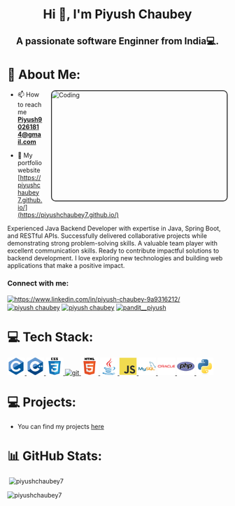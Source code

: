 <h1 align="center">Hi 👋, I'm Piyush Chaubey</h1>
<h2 align="center">A passionate software Enginner from India💻.</h2>

# 💫 About Me:
<img
  align="right" alt="Coding" width="400" src="https://assets-global.website-files.com/6410ebf8e483b5bb2c86eb27/6410ebf8e483b53d6186fc53_ABM%20College%20Web%20developer%20main.jpg(https://media.giphy.com/media/L1R1tvI9svkIWwpVYr/giphy.gif?cid=790b76115jzts233iqrx8lmr36vt9g3yfi92kyvnrwneomrc&ep=v1_gifs_search&rid=giphy.gif&ct=g)"
  style="float: right; width: 400px; height:250px; margin-left: 20px; margin-bottom: 20px; border: 2px solid #333; border-radius: 10px;"
/>

- 📫 How to reach me **Piyush90261814@gmail.com**

- 📄 My portfolio website [https://piyushchaubey7.github.io/](https://piyushchaubey7.github.io/)


Experienced Java Backend Developer with expertise in Java, Spring Boot, and RESTful APIs. Successfully delivered collaborative projects while demonstrating strong problem-solving skills. A valuable team player with excellent communication skills. Ready to contribute impactful solutions to backend development. I love exploring new technologies and building web applications that make a positive impact.

<h3 align="left">Connect with me:</h3>
<p align="left">
<a href="https://linkedin.com/in/https://www.linkedin.com/in/piyush-chaubey-9a9316212/" target="blank"><img align="center" src="https://raw.githubusercontent.com/rahuldkjain/github-profile-readme-generator/master/src/images/icons/Social/linked-in-alt.svg" alt="https://www.linkedin.com/in/piyush-chaubey-9a9316212/" height="30" width="40" /></a>
<a href="https://kaggle.com/piyush chaubey" target="blank"><img align="center" src="https://raw.githubusercontent.com/rahuldkjain/github-profile-readme-generator/master/src/images/icons/Social/kaggle.svg" alt="piyush chaubey" height="30" width="40" /></a>
<a href="https://fb.com/piyush chaubey" target="blank"><img align="center" src="https://raw.githubusercontent.com/rahuldkjain/github-profile-readme-generator/master/src/images/icons/Social/facebook.svg" alt="piyush chaubey" height="30" width="40" /></a>
<a href="https://instagram.com/pandit__piyush" target="blank"><img align="center" src="https://raw.githubusercontent.com/rahuldkjain/github-profile-readme-generator/master/src/images/icons/Social/instagram.svg" alt="pandit__piyush" height="30" width="40" /></a>
</p>



# 💻 Tech Stack:

<p align="left"> <a href="https://www.cprogramming.com/" target="_blank" rel="noreferrer"> <img src="https://raw.githubusercontent.com/devicons/devicon/master/icons/c/c-original.svg" alt="c" width="40" height="40"/> </a> <a href="https://www.w3schools.com/cpp/" target="_blank" rel="noreferrer"> <img src="https://raw.githubusercontent.com/devicons/devicon/master/icons/cplusplus/cplusplus-original.svg" alt="cplusplus" width="40" height="40"/> </a> <a href="https://www.w3schools.com/css/" target="_blank" rel="noreferrer"> <img src="https://raw.githubusercontent.com/devicons/devicon/master/icons/css3/css3-original-wordmark.svg" alt="css3" width="40" height="40"/> </a> <a href="https://git-scm.com/" target="_blank" rel="noreferrer"> <img src="https://www.vectorlogo.zone/logos/git-scm/git-scm-icon.svg" alt="git" width="40" height="40"/> </a> <a href="https://www.w3.org/html/" target="_blank" rel="noreferrer"> <img src="https://raw.githubusercontent.com/devicons/devicon/master/icons/html5/html5-original-wordmark.svg" alt="html5" width="40" height="40"/> </a> <a href="https://www.java.com" target="_blank" rel="noreferrer"> <img src="https://raw.githubusercontent.com/devicons/devicon/master/icons/java/java-original.svg" alt="java" width="40" height="40"/> </a> <a href="https://developer.mozilla.org/en-US/docs/Web/JavaScript" target="_blank" rel="noreferrer"> <img src="https://raw.githubusercontent.com/devicons/devicon/master/icons/javascript/javascript-original.svg" alt="javascript" width="40" height="40"/> </a> <a href="https://www.mysql.com/" target="_blank" rel="noreferrer"> <img src="https://raw.githubusercontent.com/devicons/devicon/master/icons/mysql/mysql-original-wordmark.svg" alt="mysql" width="40" height="40"/> </a> <a href="https://www.oracle.com/" target="_blank" rel="noreferrer"> <img src="https://raw.githubusercontent.com/devicons/devicon/master/icons/oracle/oracle-original.svg" alt="oracle" width="40" height="40"/> </a> <a href="https://www.php.net" target="_blank" rel="noreferrer"> <img src="https://raw.githubusercontent.com/devicons/devicon/master/icons/php/php-original.svg" alt="php" width="40" height="40"/> </a> <a href="https://www.python.org" target="_blank" rel="noreferrer"> <img src="https://raw.githubusercontent.com/devicons/devicon/master/icons/python/python-original.svg" alt="python" width="40" height="40"/> </a> </p>




# 💻 Projects:
- You can find my projects <a href="https://Piyushchaubey7.github.io/" target="_blank">here</a>

# 📊 GitHub Stats:

<p>&nbsp;<img align="center" src="https://github-readme-stats.vercel.app/api?username=piyushchaubey7&show_icons=true&locale=en" alt="piyushchaubey7" /></p>

<p><img align="center" src="https://github-readme-streak-stats.herokuapp.com/?user=piyushchaubey7&" alt="piyushchaubey7" /></p>




<!-- Proudly created with GPRM ( https://gprm.itsvg.in ) -->

